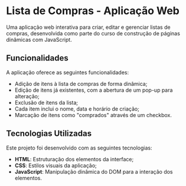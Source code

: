 # Lista de Compras - Aplicação Web

Uma aplicação web interativa para criar, editar e gerenciar listas de compras, desenvolvida como parte do curso de construção de páginas dinâmicas com JavaScript.

##  Funcionalidades

A aplicação oferece as seguintes funcionalidades:

- Adição de itens à lista de compras de forma dinâmica;
- Edição de itens já existentes, com a abertura de um pop-up para alteração;
- Exclusão de itens da lista;
- Cada item inclui o nome, data e horário de criação;
- Marcação de itens como "comprados" através de um checkbox.



## Tecnologias Utilizadas

Este projeto foi desenvolvido com as seguintes tecnologias:

- **HTML**: Estruturação dos elementos da interface;
- **CSS**: Estilos visuais da aplicação;
- **JavaScript**: Manipulação dinâmica do DOM para a interação dos elementos.


